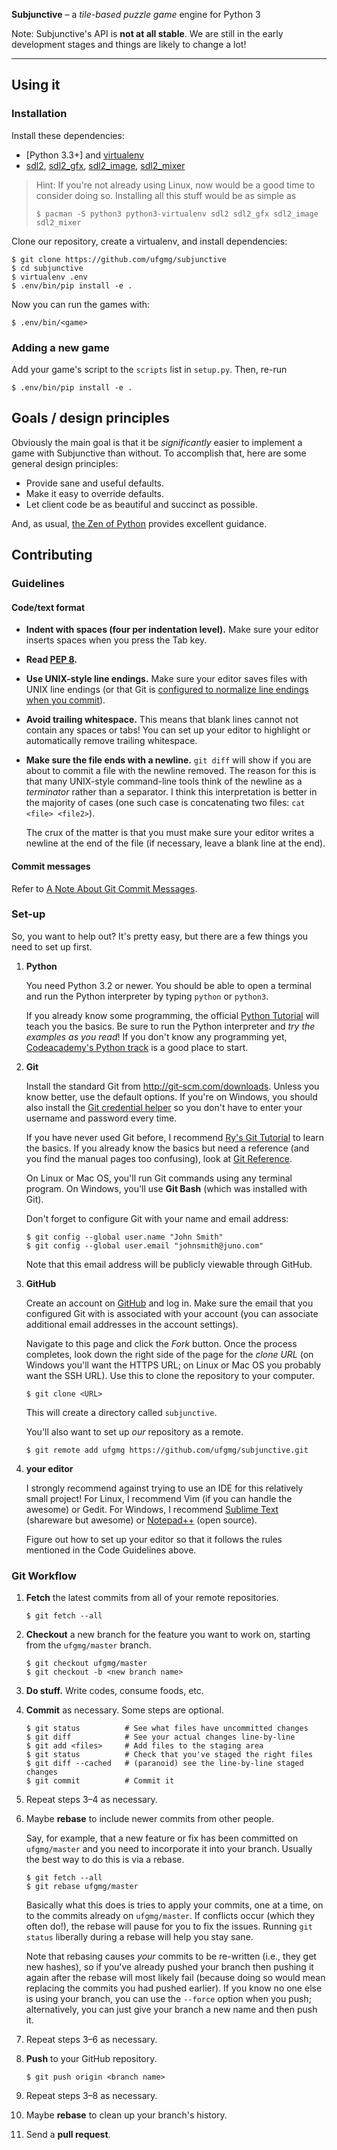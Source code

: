 **Subjunctive** – a *tile-based puzzle game* engine for Python 3

Note: Subjunctive's API is **not at all stable**. We are still in the
early development stages and things are likely to change a lot!

* * *

## Using it

### Installation

Install these dependencies:

*   [Python 3.3+] and [virtualenv]
*   [sdl2], [sdl2_gfx], [sdl2_image], [sdl2_mixer]

> Hint: If you're not already using Linux, now would be a good time to
> consider doing so. Installing all this stuff would be as simple as
>
>     $ pacman -S python3 python3-virtualenv sdl2 sdl2_gfx sdl2_image sdl2_mixer

Clone our repository, create a virtualenv, and install dependencies:

    $ git clone https://github.com/ufgmg/subjunctive
    $ cd subjunctive
    $ virtualenv .env
    $ .env/bin/pip install -e .

Now you can run the games with:

    $ .env/bin/<game>

### Adding a new game

Add your game's script to the `scripts` list in `setup.py`. Then, re-run

    $ .env/bin/pip install -e .

## Goals / design principles

Obviously the main goal is that it be *significantly* easier to
implement a game with Subjunctive than without. To accomplish that, here
are some general design principles:

*   Provide sane and useful defaults.
*   Make it easy to override defaults.
*   Let client code be as beautiful and succinct as possible.

And, as usual, [the Zen of Python] provides excellent guidance.

## Contributing

### Guidelines

#### Code/text format

*   **Indent with spaces (four per indentation level).** Make sure your
    editor inserts spaces when you press the Tab key.

*   **Read [PEP 8].**

*   **Use UNIX-style line endings.** Make sure your editor saves files
    with UNIX line endings (or that Git is [configured to normalize line
    endings when you
    commit](https://help.github.com/articles/dealing-with-line-endings)).

*   **Avoid trailing whitespace.** This means that blank lines cannot
    not contain any spaces or tabs! You can set up your editor to
    highlight or automatically remove trailing whitespace.

*   **Make sure the file ends with a newline.** `git diff` will show if
    you are about to commit a file with the newline removed. The reason
    for this is that many UNIX-style command-line tools think of the
    newline as a *terminator* rather than a separator. I think this
    interpretation is better in the majority of cases (one such case is
    concatenating two files: `cat <file> <file2>`).

    The crux of the matter is that you must make sure your editor writes
    a newline at the end of the file (if necessary, leave a blank line
    at the end).

#### Commit messages

Refer to [A Note About Git Commit Messages].

### Set-up

So, you want to help out? It's pretty easy, but there are a few things
you need to set up first.

1.  **Python**

    You need Python 3.2 or newer. You should be able to open a terminal
    and run the Python interpreter by typing `python` or `python3`.

    If you already know some programming, the official [Python Tutorial]
    will teach you the basics. Be sure to run the Python interpreter and
    *try the examples as you read*! If you don't know any programming
    yet, [Codeacademy's Python track] is a good place to start.

2.  **Git**

    Install the standard Git from <http://git-scm.com/downloads>. Unless
    you know better, use the default options. If you're on Windows, you
    should also install the [Git credential helper] so you don't have to
    enter your username and password every time.

    If you have never used Git before, I recommend [Ry's Git Tutorial]
    to learn the basics. If you already know the basics but need a
    reference (and you find the manual pages too confusing), look at
    [Git Reference].

    On Linux or Mac OS, you'll run Git commands using any terminal
    program. On Windows, you'll use **Git Bash** (which was installed
    with Git).

    Don't forget to configure Git with your name and email address:

        $ git config --global user.name "John Smith"
        $ git config --global user.email "johnsmith@juno.com"

    Note that this email address will be publicly viewable through
    GitHub.

3.  **GitHub**

    Create an account on [GitHub] and log in. Make sure the email that
    you configured Git with is associated with your account (you can
    associate additional email addresses in the account settings).

    Navigate to this page and click the *Fork* button. Once the process
    completes, look down the right side of the page for the *clone URL*
    (on Windows you'll want the HTTPS URL; on Linux or Mac OS you
    probably want the SSH URL). Use this to clone the repository to your
    computer.

        $ git clone <URL>

    This will create a directory called `subjunctive`.

    You'll also want to set up *our* repository as a remote.

        $ git remote add ufgmg https://github.com/ufgmg/subjunctive.git

4.  **your editor**

    I strongly recommend against trying to use an IDE for this
    relatively small project! For Linux, I recommend Vim (if you can
    handle the awesome) or Gedit. For Windows, I recommend [Sublime
    Text] (shareware but awesome) or [Notepad++] (open source).

    Figure out how to set up your editor so that it follows the rules
    mentioned in the Code Guidelines above.

### Git Workflow

1.  **Fetch** the latest commits from all of your remote repositories.

        $ git fetch --all

2.  **Checkout** a new branch for the feature you want to work on,
    starting from the `ufgmg/master` branch.

        $ git checkout ufgmg/master
        $ git checkout -b <new branch name>

3.  **Do stuff.** Write codes, consume foods, etc.

4.  **Commit** as necessary. Some steps are optional.

        $ git status          # See what files have uncommitted changes
        $ git diff            # See your actual changes line-by-line
        $ git add <files>     # Add files to the staging area
        $ git status          # Check that you've staged the right files
        $ git diff --cached   # (paranoid) see the line-by-line staged changes
        $ git commit          # Commit it

5.  Repeat steps 3–4 as necessary.

6.  Maybe **rebase** to include newer commits from other people.

    Say, for example, that a new feature or fix has been committed on
    `ufgmg/master` and you need to incorporate it into your branch.
    Usually the best way to do this is via a rebase.

        $ git fetch --all
        $ git rebase ufgmg/master

    Basically what this does is tries to apply your commits, one at a
    time, on to the commits already on `ufgmg/master`. If conflicts
    occur (which they often do!), the rebase will pause for you to fix
    the issues. Running `git status` liberally during a rebase will help
    you stay sane.

    Note that rebasing causes *your* commits to be re-written (i.e.,
    they get new hashes), so if you've already pushed your branch then
    pushing it again after the rebase will most likely fail (because
    doing so would mean replacing the commits you had pushed earlier).
    If you know no one else is using your branch, you can use the
    `--force` option when you push; alternatively, you can just give
    your branch a new name and then push it.

7.  Repeat steps 3–6 as necessary.

8.  **Push** to your GitHub repository.

        $ git push origin <branch name>

9.  Repeat steps 3–8 as necessary.

10. Maybe **rebase** to clean up your branch's history.

11. Send a **pull request**.

[Python 3.3]: http://www.python.org/download/
[virtualenv]: http://www.virtualenv.org/en/latest/index.html
[sdl2]: http://www.libsdl.org/download-2.0.php
[sdl2_gfx]: http://www.ferzkopp.net/joomla/content/view/19/14/
[sdl2_image]: http://www.libsdl.org/projects/SDL_image/
[sdl2_mixer]: http://www.libsdl.org/projects/SDL_mixer/
[the Zen of Python]: http://www.python.org/dev/peps/pep-0020/
[PEP 8]: http://www.python.org/dev/peps/pep-0008/
[A Note About Git Commit Messages]: http://tbaggery.com/2008/04/19/a-note-about-git-commit-messages.html
[Python Tutorial]: http://docs.python.org/3/tutorial/introduction.html
[Codeacademy's Python track]: http://www.codecademy.com/tracks/python
[Git credential helper]: http://blob.andrewnurse.net/gitcredentialwinstore/git-credential-winstore.exe
[Ry's Git Tutorial]: http://rypress.com/tutorials/git/index.html
[Git Reference]: http://gitref.org/
[GitHub]: https://github.com/
[Sublime Text]: http://www.sublimetext.com/3
[Notepad++]: http://notepad-plus-plus.org/
